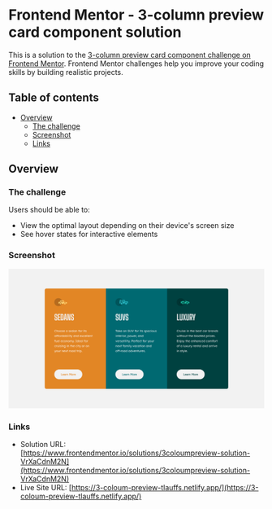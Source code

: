 # Frontend Mentor - 3-column preview card component solution

This is a solution to the [3-column preview card component challenge on Frontend Mentor](https://www.frontendmentor.io/challenges/3column-preview-card-component-pH92eAR2-). Frontend Mentor challenges help you improve your coding skills by building realistic projects. 

## Table of contents

- [Overview](#overview)
  - [The challenge](#the-challenge)
  - [Screenshot](#screenshot)
  - [Links](#links)

## Overview

### The challenge

Users should be able to:

- View the optimal layout depending on their device's screen size
- See hover states for interactive elements

### Screenshot

![](./screenshot.png)

### Links

- Solution URL: [https://www.frontendmentor.io/solutions/3coloumpreview-solution-VrXaCdnM2N](https://www.frontendmentor.io/solutions/3coloumpreview-solution-VrXaCdnM2N)
- Live Site URL: [https://3-coloum-preview-tlauffs.netlify.app/](https://3-coloum-preview-tlauffs.netlify.app/)

